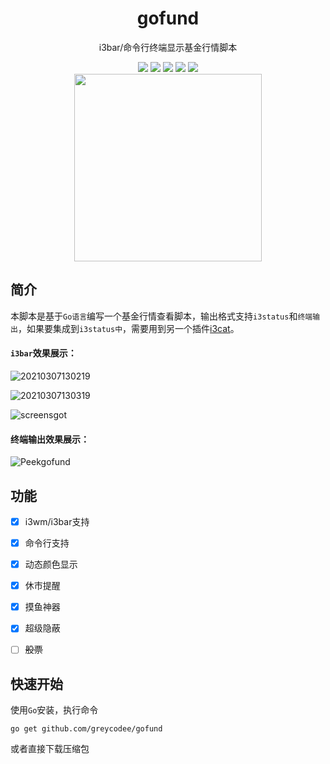 <h1 align="center">gofund</h1>
<p align=center>i3bar/命令行终端显示基金行情脚本</p>
<div align=center>
	<a href="https://golang.org/"><img src="https://img.shields.io/badge/Go-%3E=1.14.6-red?logo=go&color=00ADD8&style=flat" /></a>
    <a href="https://ubuntu.com/"><img src="https://img.shields.io/badge/Ubuntu-18.04.2-red?logo=Ubuntu&color=E95420&style=flat"/></a>
    <a href="http://vincent-petithory.github.io/i3cat/"><img src="https://img.shields.io/badge/i3bar-i3cat-red?color=1793D1&style=flat"/></a>
    <a href="https://wiki.archlinux.org/index.php/I3_(%E7%AE%80%E4%BD%93%E4%B8%AD%E6%96%87)"><img src="https://img.shields.io/badge/i3bar-i3status-red?color=1793D1&style=flat"/></a>
    <img src="https://img.shields.io/badge/Terminal-Linux/Win-red?color=4D4D4D&logo=Windows%20Terminal&style=flat"/>
</div>
<div align=center>
	<img height=300px width=300px align=center src="http://cdn.mjava.top/blog/diugai.com161509264492359.png"/>
</div>


## 简介

本脚本是基于`Go语言`编写一个基金行情查看脚本，输出格式支持`i3status`和`终端输出`，如果要集成到`i3status中`，需要用到另一个插件[i3cat](https://github.com/vincent-petithory/i3cat)。

#### `i3bar`效果展示：

![20210307130219](http://cdn.mjava.top/blog/20210307130219.png)

![20210307130319](http://cdn.mjava.top/blog/20210307130319.png)

![screensgot](http://cdn.mjava.top/blog/screensgot.png)

#### 终端输出效果展示：

![Peekgofund](http://cdn.mjava.top/blog/Peekgofund.gif)

## 功能

- [x] i3wm/i3bar支持
- [x] 命令行支持
- [x] 动态颜色显示
- [x] 休市提醒
- [x] 摸鱼神器
- [x] 超级隐蔽
- [ ] ~~股票~~



## 快速开始

使用`Go`安装，执行命令

```shell
go get github.com/greycodee/gofund
```

或者直接下载压缩包